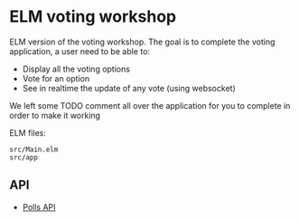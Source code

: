 # ELM voting workshop

ELM version of the voting workshop. The goal is to complete the voting application, a user need to be able to:
- Display all the voting options
- Vote for an option
- See in realtime the update of any vote (using websocket)

We left some TODO comment all over the application for you to complete in order to make it working

ELM files:
```
src/Main.elm
src/app
```

## API

- [Polls API](http://api.alexrieux.fr)
